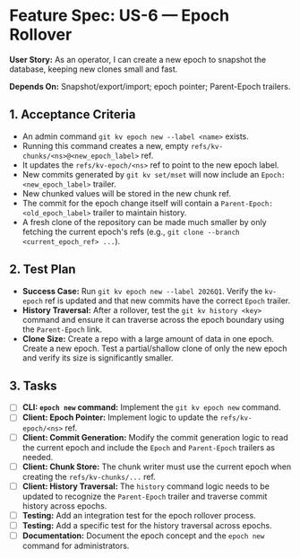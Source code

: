 # Feature Spec: US-6 — Epoch Rollover

**User Story:** As an operator, I can create a new epoch to snapshot the database, keeping new clones small and fast.

**Depends On:** Snapshot/export/import; epoch pointer; Parent-Epoch trailers.

## 1. Acceptance Criteria

- An admin command `git kv epoch new --label <name>` exists.
- Running this command creates a new, empty `refs/kv-chunks/<ns>@<new_epoch_label>` ref.
- It updates the `refs/kv-epoch/<ns>` ref to point to the new epoch label.
- New commits generated by `git kv set/mset` will now include an `Epoch: <new_epoch_label>` trailer.
- New chunked values will be stored in the new chunk ref.
- The commit for the epoch change itself will contain a `Parent-Epoch: <old_epoch_label>` trailer to maintain history.
- A fresh clone of the repository can be made much smaller by only fetching the current epoch's refs (e.g., `git clone --branch <current_epoch_ref> ...`).

## 2. Test Plan

- **Success Case:** Run `git kv epoch new --label 2026Q1`. Verify the `kv-epoch` ref is updated and that new commits have the correct `Epoch` trailer.
- **History Traversal:** After a rollover, test the `git kv history <key>` command and ensure it can traverse across the epoch boundary using the `Parent-Epoch` link.
- **Clone Size:** Create a repo with a large amount of data in one epoch. Create a new epoch. Test a partial/shallow clone of only the new epoch and verify its size is significantly smaller.

## 3. Tasks

- [ ] **CLI: `epoch new` command:** Implement the `git kv epoch new` command.
- [ ] **Client: Epoch Pointer:** Implement logic to update the `refs/kv-epoch/<ns>` ref.
- [ ] **Client: Commit Generation:** Modify the commit generation logic to read the current epoch and include the `Epoch` and `Parent-Epoch` trailers as needed.
- [ ] **Client: Chunk Store:** The chunk writer must use the current epoch when creating the `refs/kv-chunks/...` ref.
- [ ] **Client: History Traversal:** The `history` command logic needs to be updated to recognize the `Parent-Epoch` trailer and traverse commit history across epochs.
- [ ] **Testing:** Add an integration test for the epoch rollover process.
- [ ] **Testing:** Add a specific test for the history traversal across epochs.
- [ ] **Documentation:** Document the epoch concept and the `epoch new` command for administrators.
